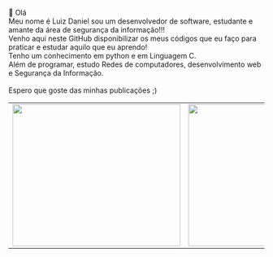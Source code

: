 
 👋 Olá<br>
 Meu nome é Luiz Daniel sou um desenvolvedor de software, estudante e amante da área de segurança da informação!!!<br>
 Venho aqui neste GitHub disponibilizar os meus códigos que eu faço para praticar e estudar aquilo que eu aprendo!<br>
 Tenho um conhecimento em python e em Linguagem C.<br>
 Além de programar, estudo Redes de computadores, desenvolvimento web e Segurança da Informação.<br><br>
 Espero que goste das minhas publicações ;)
 
 <div>
    <table>
        <tr>
            <td><img src="http://clubedosgeeks.com.br/wp-content/uploads/2016/01/dormrm.gif" height="279" width="330"></td>
            <td><img src="https://static.imasters.com.br/wp-content/uploads/2015/11/4_Progresso4.gif" height="279" width="380"></td>
        </tr>
    </table>
 </div>
